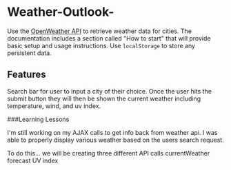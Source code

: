 # Weather-Outlook-

Use the [OpenWeather API](https://openweathermap.org/api) to retrieve weather data for cities. The documentation includes a section called "How to start" that will provide basic setup and usage instructions. Use `localStorage` to store any persistent data.

## Features
Search bar for user to input a city of their choice. Once the user hits the submit button they will then be shown the current weather including temperature, wind, and uv index. 

###Learning Lessons

I'm still working on my AJAX calls to get info back from weather api. I was able to properly display various weather based on the users search request. 

To do this... we will be creating three different API calls 
    currentWeather
    forecast
    UV index 
